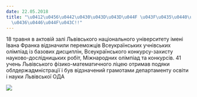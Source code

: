 ```yaml
---
date: 22.05.2018
title: "\u0412\u0456\u0442\u0430\u043D\u043D\u044F \u043F\u0435\u0440\u0435\u043C\u043E\
  \u0436\u0446\u044F\u043C!!"
---
```

18 травня в актовій залі Львівського національного університету імені Івана Франка відзначили переможців Всеукраїнських учнівських олімпіад із базових дисциплін, Всеукраїнського конкурсу-захисту науково-дослідницьких робіт, Міжнародних олімпіад та конкурсів. 41 учень Львівського фізико-математичного ліцею отримав подяки облдержадмністрації і був відзначений грамотами департаменту освіти і науки Львівської ОДА

![](/files/вітання-переможцям-peremozhci-2018.jpg)
